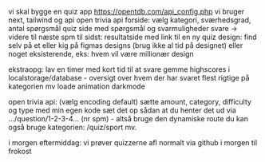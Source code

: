 vi skal bygge en quiz app
https://opentdb.com/api_config.php
vi bruger next, tailwind og api open trivia api
forside: vælg kategori, sværhedsgrad, antal spørgsmål
quiz side med spørgsmål og svarmuligheder
svare -> videre til næste spm
til sidst: resultatside med link til en ny quiz
design: find selv på et eller kig på figmas designs (brug ikke al tid på designet)
eller noget eksisterende, eks: hvem vil være millionær design

ekstraopg:
lav en timer med kort tid til at svare
gemme highscores i localstorage/database - oversigt over hvem der har svaret flest rigtige på kategorien mv
loade animation 
darkmode

open trivia api: (vælg encoding default)
sætte amount, category, difficulty og type med min egen kode
sæt det op sådan at du henter det ud via .../question/1-2-3-4... (nr spm) - altså bruge den dynamiske route
du kan også bruge kategorien: /quiz/sport mv.

i morgen eftermiddag: vi prøver quizzerne
afl normalt via github i morgen til frokost